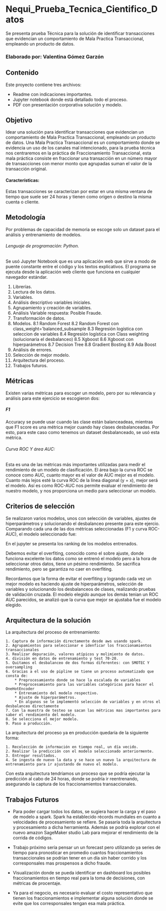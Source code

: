 # Nequi_Prueba_Tecnica_Cientifico_Datos
Se presenta prueba Técnica para la  solución de identificar transacciones que evidencian un  comportamiento de Mala Practica Transaccional, empleando un producto de datos.

### Elaborado por: Valentina Gómez Garzón

## Contenido
Este proyecto contiene tres archivos:

  * Readme con indicaciones importantes.
  * Jupyter notebook donde está detallado todo el proceso.
  * PDF con presentación corporativa solución y modelo.

## Objetivo
Idear una solución para identificar transacciones que evidencian un comportamiento de Mala Practica Transaccional, empleando un producto de datos.
Una Mala Practica Transaccional es un comportamiento donde se evidencia un uso de los canales mal intencionado, para la prueba técnica nos centraremos en la práctica de Fraccionamiento Transaccional, esta mala práctica consiste en fraccionar una transacción en un número mayor de transacciones con menor monto que agrupadas suman el valor de la transacción original.

#### Características: 
Estas transacciones se caracterizan por estar en una misma ventana de tiempo que suele ser 24 horas y tienen como origen o destino la misma cuenta o cliente.

## Metodología
Por problemas de capacidad de memoria se escoge solo un dataset para el análisis y entrenamiento de modelos.

###### Lenguaje de programación: Python.

Se usó Jupyter Notebook  que es una aplicación web que sirve a modo de puente constante entre el código y los textos explicativos. El programa se ejecuta desde la aplicación web cliente que funciona en cualquier navegador estándar. 

1. Librerías.
2. Lectura de los datos.
3. Variables.
4. Análisis descriptivo variables iniciales.
5. Agrupamiento y creación de variables.
6. Análisis Variable respuesta: Posible Fraude.
7. Transformación de datos.
8. Modelos.
            8.1 Random Forest
            8.2 Random Forest con class_weight='balanced_subsample
            8.3 Regresión logística con seleccion de variables
            8.4 Regresión logística con Class weighting (solucionaria el desbalanceo)
            8.5 Xgboost
            8.6 Xgboost con hiperparámetros
            8.7 Decision Tree
            8.8 Gradient Bosting
            8.9 Ada Boost
9. Análisis de errores.
10. Selección de mejor modelo.
11. Arquitectura del proceso.
12. Trabajos futuros.


## Métricas
Existen varias métricas para escoger un modelo, pero por su relevancia y análisis para este ejercicio se escogieron dos:
#####  F1
Accuracy se puede usar cuando las clase están balanceadeas, mientras que F1 score es una métrica mejor cuando hay clases desbalanceadas. Por esto, para este caso como tenemos un dataset desbalanceado, se usó esta métrica.


###### Curva ROC Y área AUC: 
Esta es una de las métricas más importantes utilizadas para medir el rendimiento de un modelo de clasificación. El área bajo la curva ROC se conoce como AUC, cuanto mayor es el valor de AUC mejor es el modelo. Cuanto más lejos esté la curva ROC de la línea diagonal (y = x), mejor será el modelo.
Así es como ROC-AUC nos permite evaluar el rendimiento de nuestro modelo, y nos proporciona un medio para seleccionar un modelo.

## Criterios de selección
Se realizaron varios modelos, unos con selección de variables, ajustes de hiperparámetros y solucionando el desbalanceo presente para este ejercio. Comparando cada una de las dos métricas seleccionadas (F1 y curva ROC-AUC), el modelo seleccionado fue:

En el jupyter se presenta los ranking de los modelos entrenados.

Debemos evitar el overfiting, conocido como el sobre ajuste, donde funciona excelente los datos como se entrenó el modelo pero a la hora de seleccionar otros datos, tiene un pésimo rendimiento. Se sacrifica rendimiento, pero se garantiza no caer en overfiting.

Recordamos que la forma de evitar el overfiting y logrando cada vez un mejor modelo es haciendo ajuste de hiperparámetros, selección de variables y solucionando los desbalanceos de clases, realizando pruebas de validación cruzada. 
El modelo elegido aunque los demás tenian un ROC AUC parecidos, se analizó que la curva que mejor se ajustaba fue el modelo elegido.


## Arquitectura de la solución

La arquitectura del proceso  de entrenamiento:
    
    1. Captura de información directamente desde aws usando spark.
    2. Agrupamientos para seleccionar e idenficar los fraccionamientos transaccionales
    3. Realizar depuración, valores atípicos y molimiento de datos.
    4. división en datos de entrenamiento y test 70-20.
    5. Quitamos el desbalanceo de dos formas diferentes: con SMOTEC Y oversampling
    6. Gracias a el uso de pipline se tiene un proceso automatizado que consta de:
        * Preprocesamiento donde se hace la escalada de variables
        * Preprocesamiento para las variables categóricas para hacer el OneHotEncoder
        * Entrenamiento del modelo respectivo.
        * Ajuste de hiperparámetros.
        * En algunos se le implementó selección de variables y en otros el desbalanceo directamente
    7. Con la muestra de testeo se sacan las métricas mas importantes para saber el rendimiento del modelo.
    8. Se selecciona el mejor modelo.
    9. Paso a producción.
   
La arquitectura del proceso ya en producción quedaría de la siguiente forma:

    1. Recolección de información en tiempo real, un día vecido.
    2. Realizar la predicción con el modelo seleccionado anteriormente.
    3. Entregar resultados.
    4. Se ingesta de nuevo la data y se hace un nuevo la arquitectura de entrenamiento para ir ajustando de nuevo el modelo.
    
Con esta arquitectura tendríamos un proceso que se podría ejecutar la predicción al cabo de 24 horas, donde se podría ir reentrenando, asegurando la captura de los fraccionamientos transaccionales.

## Trabajos Futuros

* Para poder cargar todos los datos, se sugiera hacer la carga y el paso de modelo a spark. Spark ha establecido récords mundiales en cuanto a velocidades de procesamiento se refiere. Se pasaría toda la arquitectura y procesamiento a dicha herramienta. Además se podría explorar con el nuevo amazon SageMaker studio Lab para mejorar el rendimiento de la corrida de códigos.


* Trabajo próximo sería pensar un un forecast pero utilizando ya series de tiempo para pronosticar en promedio cuantos fraccionamientos transaccionales se podrían tener en un día sin haber corrido y los corresponsales mas prospensos a dicho fraude.

* Visualización donde se pueda identificar en dashboard los posibles fraccionamientos en tiempo real para la toma de decisiones, con métricas de procentaje.

* Ya para el negocio, es necesario evaluar el costo representativo que tienen los fraccionamientos e implementar alguna solución donde se evite que los corresponsales tengan esa mala práctica.



